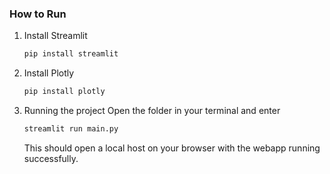 
<a name="readme-top"></a>
### How to Run

1. Install Streamlit
   ```sh
   pip install streamlit
   ```
1. Install Plotly
   ```sh
   pip install plotly
   ```
3. Running the project
   Open the folder in your terminal and enter
   ```sh
   streamlit run main.py
   ```
   This should open a local host on your browser with the webapp running successfully.
   
